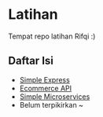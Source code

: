 # Latihan
Tempat repo latihan Rifqi :)

## Daftar Isi
- [Simple Express](expressjs)
- [Ecommerce API](ecommerce-api)
- [Simple Microservices](microservices)
- Belum terpikirkan ~